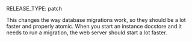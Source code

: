 RELEASE_TYPE: patch

This changes the way database migrations work, so they should be a lot faster and properly atomic.  When you start an instance docstore and it needs to run a migration, the web server should start a lot faster.